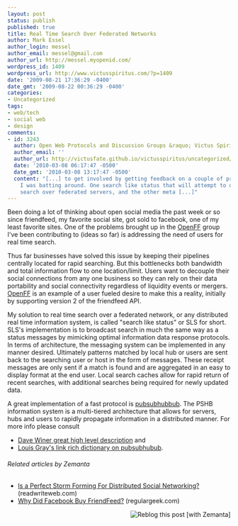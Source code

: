 ```yaml
---
layout: post
status: publish
published: true
title: Real Time Search Over Federated Networks
author: Mark Essel
author_login: messel
author_email: messel@gmail.com
author_url: http://messel.myopenid.com/
wordpress_id: 1409
wordpress_url: http://www.victusspiritus.com/?p=1409
date: '2009-08-21 17:36:29 -0400'
date_gmt: '2009-08-22 00:36:29 -0400'
categories:
- Uncategorized
tags:
- web/tech
- social web
- design
comments:
- id: 3243
  author: Open Web Protocols and Discussion Groups &raquo; Victus Spiritus
  author_email: ''
  author_url: http://victusfate.github.io/victusspiritus/uncategorized/2010/03/08/open-web-protocols-and-discussion-groups/
  date: '2010-03-08 06:17:47 -0500'
  date_gmt: '2010-03-08 13:17:47 -0500'
  content: "[...] to get involved by getting feedback on a couple of protocol ideas
    I was batting around. One search like status that will attempt to deal with distributed
    search over federated servers, and the other meta [...]"
---
```

<p>Been doing a lot of thinking about open social media the past week or so since friendfeed, my favorite social site, got sold to facebook, one of my least favorite sites. One of the problems brought up in the <a href="http://friendfeed.com/openff">OpenFF</a> group I've been contributing to (ideas so far) is addressing the need of users for real time search.</p>
<p>Thus far businesses have solved this issue by keeping their pipelines centrally located for rapid searching. But this bottlenecks both bandwidth and total information flow to one location/limit. Users want to decouple their social connections from any one business so they can rely on their data portability and social connectivity regardless of liquidity events or mergers. <a href="http://openff.org/wiki/index.php/Main_Page">OpenFF</a> is an example of a user fueled desire to make this a reality, initially by supporting version 2 of the friendfeed API.</p>
<p>My solution to real time search over a federated network, or any distributed real time information system, is called "search like status" or SLS for short. SLS's implementation is to broadcast search in much the same way as a status messages by mimicking optimal information data response protocols. In terms of architecture, the messaging system can be implemented in any manner desired. Ultimately patterns matched by local hub or users are sent back to the searching user or host in the form of messages. These receipt messages are only sent if a match is found and are aggregated in an easy to display format at the end user. Local search caches allow for rapid return of recent searches, with additional searches being required for newly updated data.</p>
<p>A great implementation of a fast protocol is <a href="http://code.google.com/p/pubsubhubbub/">pubsubhubbub</a>. The PSHB information system is a multi-tiered architecture that allows for servers, hubs and users to rapidly propagate information in a distributed manner. For more info please consult</p>
<ul>
<li><span style="background-color: #ffffff;"> <a href="http://www.scripting.com/stories/2009/07/10/googlesPubsubhubbub.html">Dave Winer great high level description</a> and </span></li>
<li><span style="background-color: #ffffff;"><a href="http://www.louisgray.com/live/2009/07/pubsubhubbub-real-time-feeds-and-real.html">Louis Gray's link rich dictionary on pubsubhubub</a>. </span></li>
</ul>
<h6 class="zemanta-related-title" style="font-size: 1em;">Related articles by Zemanta</h6>
<ul class="zemanta-article-ul">
<li class="zemanta-article-ul-li"><a href="http://www.readwriteweb.com/archives/is_a_perfect_storm_forming_for_distributed_social_networking.php">Is a Perfect Storm Forming For Distributed Social Networking?</a> (readwriteweb.com)</li>
<li class="zemanta-article-ul-li"><a href="http://regulargeek.com/2009/08/10/why-did-facebook-buy-friendfeed/">Why Did Facebook Buy FriendFeed?</a> (regulargeek.com)</li>
</ul>
<div class="zemanta-pixie" style="margin-top: 10px; height: 15px;"><a class="zemanta-pixie-a" title="Reblog this post [with Zemanta]" href="http://reblog.zemanta.com/zemified/4d04ddaf-294c-4f5b-862b-44971c5104b9/"><img class="zemanta-pixie-img" style="border: none; float: right;" src="http://img.zemanta.com/reblog_e.png?x-id=4d04ddaf-294c-4f5b-862b-44971c5104b9" alt="Reblog this post [with Zemanta]" /></a><span class="zem-script more-related pretty-attribution"><script src="http://static.zemanta.com/readside/loader.js" type="text/javascript"></script></span></div>
